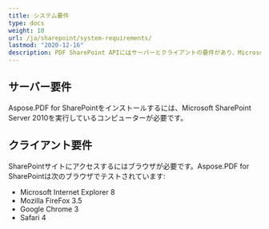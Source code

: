 ```yaml
---
title: システム要件
type: docs
weight: 10
url: /ja/sharepoint/system-requirements/
lastmod: "2020-12-16"
description: PDF SharePoint APIにはサーバーとクライアントの要件があり、Microsoft SharePoint Serverを実行しているコンピューターが必要です。
---
```


## **サーバー要件**

Aspose.PDF for SharePointをインストールするには、Microsoft SharePoint Server 2010を実行しているコンピューターが必要です。

## **クライアント要件**

SharePointサイトにアクセスするにはブラウザが必要です。Aspose.PDF for SharePointは次のブラウザでテストされています:

- Microsoft Internet Explorer 8
- Mozilla FireFox 3.5
- Google Chrome 3
- Safari 4